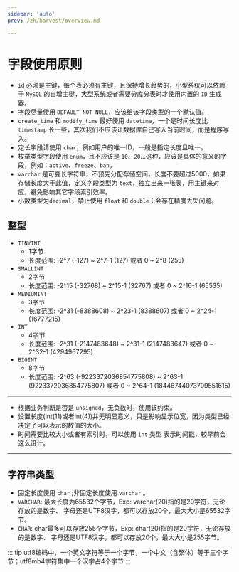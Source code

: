 ```yaml
---
sidebar: 'auto'
prev: /zh/harvest/overview.md

---
```


# 字段使用原则

- `id` 必须是主键，每个表必须有主键，且保持增长趋势的，小型系统可以依赖于 `MySQL` 的自增主键，大型系统或者需要分库分表时才使用内置的 `ID` 生成器。
- 字段尽量使用 `DEFAULT NOT NULL`，应该给该字段类型的一个默认值。
- `create_time` 和 `modify_time` 最好使用 `datetime`，一个是时间长度比 `timestamp` 长一些，其次我们不应该让数据库自己写入当前时间，而是程序写入。
- 定长字段请使用 `char`，例如用户的唯一ID，一般是指定长度且唯一。
- 枚举类型字段使用 `enum`，且不应该是 `10`、`20`...这种，应该是具体的意义的字段，例如：`active`、`freeze`、`ban`。
- `varchar` 是可变长字符串，不预先分配存储空间，长度不要超过5000，如果存储长度大于此值，定义字段类型为 `text`，独立出来一张表，用主键来对应，避免影响其它字段索引效率。
- 小数类型为`decimal`，禁止使用 `float` 和 `double`；会存在精度丢失问题。

## 整型

- `TINYINT`
  - 1字节
  - 长度范围: -2^7 (-127) ~ 2^7-1 (127) 或者 0 ~ 2^8 (255)
- `SMALLINT`
  - 2字节
  - 长度范围: -2^15 (-32768) ~ 2^15-1 (32767) 或者 0 ~ 2^16-1 (65535)
- `MEDIUMINT`
  - 3字节
  - 长度范围: -2^31 (-8388608) ~ 2^23-1 (8388607) 或者 0 ~ 2^24-1 (16777215)
- `INT`
  - 4字节
  - 长度范围: -2^31 (-2147483648) ~ 2^31-1 (2147483647) 或者 0 ~ 2^32-1 (4294967295)
- `BIGINT`
  - 8字节
  - 长度范围: -2^63 (-9223372036854775808) ~ 2^63-1 (9223372036854775807) 或者 0 ~ 2^64-1 (18446744073709551615)

---

- 根据业务判断是否是 `unsigned`，无负数时，使用该约束。
- 设置长度(int(11)或者int(4))并无明显意义，只是影响显示位宽，因为类型已经决定了可以表示的数值的大小。
- 时间需要比较大小或者有索引时，可以使用 `int` 类型 表示时间戳，较早前会这么设计。

---

## 字符串类型

- 固定长度使用 `char` ;非固定长度使用 `varchar` 。
- `VARCHAR`: 最大长度为65532个字节，Exp: varchar(20)指的是20字符，无论存放的是数字、
字母还是UTF8汉字，都可以存放20个，最大大小是65532字节。
- `CHAR`: char最多可以存放255个字节，Exp: char(20)指的是20字符，无论存放的是数字、
  字母还是UTF8汉字，都可以存放20个，最大大小是255字节。

::: tip
utf8编码中，一个英文字符等于一个字节，一个中文（含繁体）等于三个字节；utf8mb4字符集中一个汉字占4个字节
:::